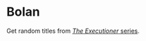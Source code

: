 # Bolan

Get random titles from [*The Executioner* series](https://en.wikipedia.org/wiki/The_Executioner_(book_series)).
